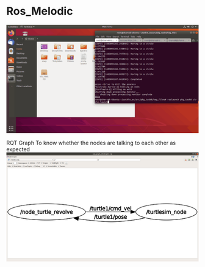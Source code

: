 # Ros_Melodic

![Gif](https://github.com/sar1kumar/Ros_Melodic/blob/main/circle.gif?raw=true)

RQT Graph To know whether the nodes are talking to each other as expected
![Img](https://github.com/sar1kumar/Ros_Melodic/blob/main/rqt_graph.png?raw=true)
